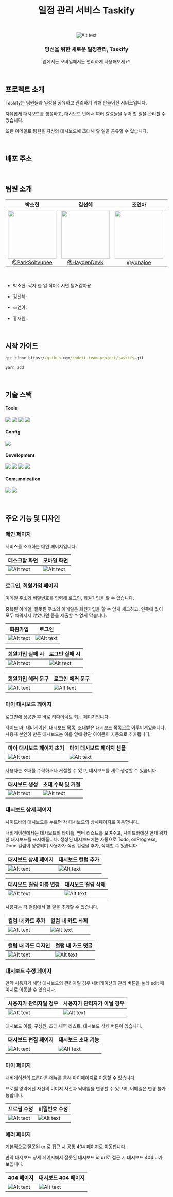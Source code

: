 <div align="center">
    <h1>일정 관리 서비스 Taskify</h1>
    <br/>

![Alt text](/public/assets/image-1.png)

<h3>당신을 위한 새로운 일정관리, Taskify</h3>
<p>
웹에서든 모바일에서든 편리하게 사용해보세요!
</p>
<br/>
</div>

## 프로젝트 소개

Taskify는 팀원들과 일정을 공유하고 관리하기 위해 만들어진 서비스입니다.

자유롭게 대시보드를 생성하고, 대시보드 안에서 여러 칼럼들을 두어 할 일을 관리할 수 있습니다.

또한 이메일로 팀원을 자신의 대시보드에 초대해 할 일을 공유할 수 있습니다.

<br/>

## 배포 주소

<br/>

## 팀원 소개

<div align="center">

|                                                                  **박소현**                                                                   |                                                                **김선혜**                                                                |                                                             **조연아**                                                             |                                                               **홍재원**                                                               |
| :-------------------------------------------------------------------------------------------------------------------------------------------: | :--------------------------------------------------------------------------------------------------------------------------------------: | :--------------------------------------------------------------------------------------------------------------------------------: | :------------------------------------------------------------------------------------------------------------------------------------: |
| [<img src="https://avatars.githubusercontent.com/u/124856726?v=4" height=150 width=150> <br/> @ParkSohyunee](https://github.com/ParkSohyunee) | [<img src="https://avatars.githubusercontent.com/u/82023300?v=4" height=150 width=150> <br/> @HaydenDevK](https://github.com/HaydenDevK) | [<img src="https://avatars.githubusercontent.com/u/86518113?v=4" height=150 width=150> <br/> @yunajoe](https://github.com/yunajoe) | [<img src="https://avatars.githubusercontent.com/u/89698149?v=4" height=150 width=150> <br/> @Hongjw030](https://github.com/Hongjw030) |

</div>

<br>
<div>

- 박소현: 각자 한 일 적어주시면 될거같아용

- 김선혜:

- 조연아:

- 홍재원:

</div>

<br/>

## 시작 가이드

```cmd
git clone https://github.com/codeit-team-project/taskify.git

yarn add
```

<br/>

## 기술 스택

#### Tools

<img src="https://img.shields.io/badge/visualStudiocode-007ACC?style=for-the-badge&logo=visualstudiocode&logoColor=white"> <img src="https://img.shields.io/badge/github-181717?style=for-the-badge&logo=github&logoColor=white"> <img src="https://img.shields.io/badge/git-f05032?style=for-the-badge&logo=git&logoColor=white"> <img src="https://img.shields.io/badge/vercel-000000?style=for-the-badge&logo=vercel&logoColor=white">

#### Config

 <img src="https://img.shields.io/badge/yarn-2c8ebb?style=for-the-badge&logo=yarn&logoColor=white">

#### Development

<img src="https://img.shields.io/badge/typescript-3178c6?style=for-the-badge&logo=typescript&logoColor=white"> <img src="https://img.shields.io/badge/react-61dafb?style=for-the-badge&logo=react&logoColor=white"> <img src="https://img.shields.io/badge/nextjs-000000?style=for-the-badge&logo=next.js&logoColor=white"> <img src="https://img.shields.io/badge/scss-cc6699?style=for-the-badge&logo=sass&logoColor=white">

#### Comumnication

<img src="https://img.shields.io/badge/discord-5865f2?style=for-the-badge&logo=discord&logoColor=white"> <img src="https://img.shields.io/badge/notion-000000?style=for-the-badge&logo=notion&logoColor=white">

<br/>

## 주요 기능 및 디자인

<div >
<h3>메인 페이지</h3>
<p>서비스를 소개하는 메인 페이지입니다.</p>

| 데스크탑 화면                                  | 모바일 화면                                        |
| ---------------------------------------------- | -------------------------------------------------- |
| ![Alt text](/public/assets/sample/image-1.png) | ![Alt text](/public/assets/sample/main-mobile.png) |

</div>

<div >
<h3>로그인, 회원가입 페이지</h3>
<p>
이메일 주소와 비밀번호를 입력해 로그인, 회원가입을 할 수 있습니다.

중복된 이메일, 잘못된 주소의 이메일은 회원가입을 할 수 없게 체크하고, 인풋에 값이 모두 채워지지 않았다면 폼을 제출할 수 없게 막습니다.

</p>

| 회원가입                                     | 로그인                                         |
| -------------------------------------------- | ---------------------------------------------- |
| ![Alt text](/public/assets/sample/image.png) | ![Alt text](/public/assets/sample/image-3.png) |

| 회원가입 실패 시                                     | 로그인 실패 시                                       |
| ---------------------------------------------------- | ---------------------------------------------------- |
| ![Alt text](/public/assets/sample/failed-signup.png) | ![Alt text](/public/assets/sample/failed-signin.png) |

| 회원가입 에러 문구                                  | 로그인 에러 문구                                    |
| --------------------------------------------------- | --------------------------------------------------- |
| ![Alt text](/public/assets/sample/error-signup.png) | ![Alt text](/public/assets/sample/error-signin.png) |

</div>

<div >
<h3>마이 대시보드 페이지</h3>
<p>
로그인에 성공한 후 바로 리다이렉트 되는 페이지입니다.

사이드 바, 내비게이션, 대시보드 목록, 초대받은 대시보드 목록으로 이루어져있습니다. 사용자 본인이 만든 대시보드는 이름 옆에 왕관 아이콘이 자동으로 추가됩니다.

| 마이 대시보드 페이지 초기                                  | 마이 대시보드 페이지 샘플                               |
| ---------------------------------------------------------- | ------------------------------------------------------- |
| ![Alt text](/public/assets/sample/mydashboard-initial.png) | ![Alt text](/public/assets/sample/mydashboard-used.png) |

사용자는 초대를 수락하거나 거절할 수 있고, 대시보드를 새로 생성할 수 있습니다.

| 대시보드 생성                                             | 초대 수락 및 거절                                         |
| --------------------------------------------------------- | --------------------------------------------------------- |
| ![Alt text](/public/assets/sample/mydashboard-create.png) | ![Alt text](/public/assets/sample/mydashboard-invite.png) |

</p>

<div >
<h3>대시보드 상세 페이지</h3>
<p>
사이드바의 대시보드를 누르면 각 대시보드의 상세페이지로 이동합니다.

내비게이션에서는 대시보드의 타이틀, 멤버 리스트를 보여주고, 사이드바에선 현재 위치한 대시보드를 표시해줍니다. 생성된 대시보드에는 자동으로 Todo, onProgress, Done 컬럼이 생성되며 사용자가 직접 컬럼을 추가, 삭제할 수 있습니다.

| 대시보드 상세 페이지                              | 대시보드 컬럼 추가                               |
| ------------------------------------------------- | ------------------------------------------------ |
| ![Alt text](/public/assets/sample/board-page.png) | ![Alt text](/public/assets/sample/board-new.png) |

| 대시보드 컬럼 이름 변경                           | 대시보드 컬럼 삭제                                  |
| ------------------------------------------------- | --------------------------------------------------- |
| ![Alt text](/public/assets/sample/board-edit.png) | ![Alt text](/public/assets/sample/board-delete.png) |

사용자는 각 컬럼에서 할 일을 추가할 수 있습니다.

| 컬럼 내 카드 추가                                   | 컬럼 내 카드 삭제                                      |
| --------------------------------------------------- | ------------------------------------------------------ |
| ![Alt text](/public/assets/sample/board-card-3.png) | ![Alt text](/public/assets/sample/board-card-edit.png) |

| 컬럼 내 카드 디자인                               | 컬럼 내 카드 댓글                                         |
| ------------------------------------------------- | --------------------------------------------------------- |
| ![Alt text](/public/assets/sample/board-card.png) | ![Alt text](/public/assets/sample/board-card-comment.png) |

</p>

</div>

<div >
<h3>대시보드 수정 페이지</h3>
<p>
만약 사용자가 해당 대시보드의 관리자일 경우 내비게이션의 관리 버튼을 눌러 edit 페이지로 이동할 수 있습니다.

| 사용자가 관리자일 경우                           | 사용자가 관리자가 아닐 경우                      |
| ------------------------------------------------ | ------------------------------------------------ |
| ![Alt text](/public/assets/sample/yes-owner.png) | ![Alt text](/public/assets/sample/not-owner.png) |

대시보드 이름, 구성원, 초대 내역 리스트, 대시보드 삭제 버튼이 있습니다.

| 대시보드 편집 페이지                             | 대시보드 초대 기능                                 |
| ------------------------------------------------ | -------------------------------------------------- |
| ![Alt text](/public/assets/sample/dash-page.png) | ![Alt text](/public/assets/sample/dash-invite.png) |

</p>

</div>

<div >
<h3>마이 페이지</h3>
<p>
내비게이션의 드롭다운 메뉴를 통해 마이페이지로 이동할 수 있습니다.

프로필 영역에선 자신의 이미지 사진과 닉네임을 변경할 수 있으며, 이메일은 변경 불가능합니다.

| 프로필 수정                                           | 비밀번호 수정                                     |
| ----------------------------------------------------- | ------------------------------------------------- |
| ![Alt text](/public/assets/sample/mypage-profile.png) | ![Alt text](/public/assets/sample/mypage-psw.png) |

</p>

</div>

<div >
<h3>에러 페이지</h3>
<p>
기본적으로 잘못된 url로 접근 시 공통 404 페이지로 이동합니다.

만약 대시보드 상세 페이지에서 잘못된 대시보드 id url로 접근 시 대시보드 404 ui가 보입니다.

| 404 페이지                                       | 대시보드 404 페이지                                    |
| ------------------------------------------------ | ------------------------------------------------------ |
| ![Alt text](/public/assets/sample/error-404.png) | ![Alt text](/public/assets/sample/error-dashboard.png) |

</p>

</div>
